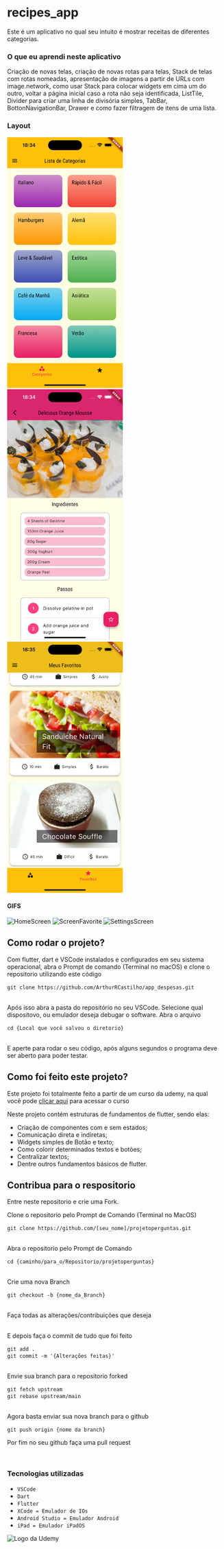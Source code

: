 # recipes_app
Este é um aplicativo no qual seu intuito é mostrar receitas de diferentes categorias.

### O que eu aprendi neste aplicativo
Criação de novas telas, criação de novas rotas para telas, Stack de telas com rotas nomeadas, apresentação de imagens a partir de URLs com image.network, como usar Stack para colocar widgets em cima um do outro, voltar a página inicial caso a rota não seja identificada, ListTile, Divider para criar uma linha de divisória simples, TabBar, BottonNavigationBar, Drawer e como fazer filtragem de itens de uma lista.<br>

### Layout
<img src="./assets/images/HomePageFix.png" alt="ScreenFixHome" width="270px"> <img src="./assets/images/DetaislMealsFix.png" alt="DetailsMeals" width="270px"> <img src="./assets/images/FavoriteScreenFix.png" alt="FavoriteFix" width="270px">

#### GIFS
<img src="./assets/images/Home.gif" alt="HomeScreen" width="270px"> <img src="./assets/images/FavoriteScreen.gif" alt="ScreenFavorite" width="270px"> <img src="./assets/images/SettingsScreen.gif" alt="SettingsScreen" width="270px"><br>


## Como rodar o projeto?

Com flutter, dart e VSCode instalados e configurados em seu sistema operacional, abra o Prompt de comando (Terminal no macOS) e clone o repositorio utilizando este código<br>
```
git clone https://github.com/ArthurRCastilho/app_despesas.git
```
<br>
Após isso abra a pasta do repositório no seu VSCode.
Selecione qual dispositovo, ou emulador deseja debugar o software.
Abra o arquivo<br>

```
cd {Local que você salvou o diretorio}
```

<br>
E aperte para rodar o seu código, após alguns segundos o programa deve ser aberto para poder testar.

## Como foi feito este projeto?

Este projeto foi totalmente feito a partir de um curso da udemy, na qual você pode [clicar aqui](https://www.udemy.com/course/curso-flutter/?couponCode=ST6MT42324) para acessar o curso<br>

Neste projeto contém estruturas de fundamentos de flutter, sendo elas:
 - Criação de componentes com e sem estados;
 - Comunicação direta e indiretas;
 - Widgets simples de Botão e texto;
 - Como colorir determinados textos e botões;
 - Centralizar textos;
 - Dentre outros fundamentos básicos de flutter.

## Contribua para o respositorio

Entre neste repositorio e crie uma Fork.

Clone o repositorio pelo Prompt de Comando (Terminal no MacOS)
```
git clone https://github.com/[seu_nome]/projetoperguntas.git
```
<br> Abra o repositorio pelo Prompt de Comando

```
cd {caminho/para_o/Repositorio/projetoperguntas}
```

<br> Crie uma nova Branch

```
git checkout -b {nome_da_Branch}
```

<br> Faça todas as alterações/contribuições que deseja

<br> E depois faça o commit de tudo que foi feito

```
git add .
git commit -m '{Alterações feitas}'
```

<br> Envie sua branch para o repositorio forked

```
git fetch upstream
git rebase upstream/main
```

<br>Agora basta enviar sua nova branch para o github

```
git push origin {nome da branch}
```

Por fim no seu github faça uma pull request

<br>

### Tecnologias utilizadas
- ``VSCode``
- ``Dart``
- ``Flutter``
- ``XCode = Emulador de IOs``
- ``Android Studio = Emulador Android``
- ``iPad = Emulador iPadOS``

<img src="https://github.com/ArthurRCastilho/Fundamentos_Dart/blob/main/img/UdemyImg.png" alt="Logo da Udemy">
